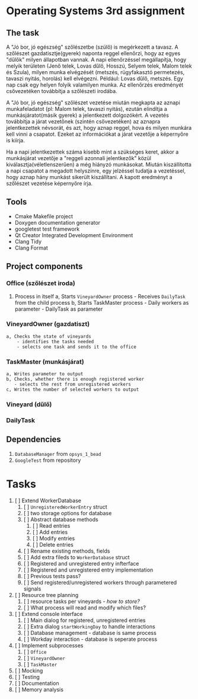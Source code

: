 # Operating Systems 3rd assignment

## The task

A "Jó bor, jó egészség" szőlészetbe (szülő) is megérkezett a tavasz. A szőlészet gazdatisztje(gyerek) naponta reggel ellenőrzi, hogy az egyes "dűlők" milyen állapotban vannak. A napi ellenőrzéssel megállapítja, hogy melyik területen (Jenő telek, Lovas dűlő, Hosszú, Selyem telek, Malom telek és Szula),  milyen munka elvégzését (metszés, rügyfakasztó permetezés, tavaszi nyitás, horolás) kell elvégezni. Például: Lovas dűlő, metszés. Egy nap csak egy helyen folyik valamilyen munka. Az ellenőrzés  eredményét csővezetéken továbbítja a szőlészeti irodába. 

A "Jó bor, jó egészség" szőlészet vezetése miután megkapta az aznapi munkafeladatot (pl: Malom telek, tavaszi nyitás), ezután elindítja a munkásjáratot(másik gyerek) a jelentkezett dolgozókért. A vezetés továbbítja a járat vezetőnek (szintén csővezetéken) az aznapra jelentkezettek névsorát, és azt, hogy aznap reggel, hova és milyen munkára kell vinni a csapatot. Ezeket az információkat a járat vezetője a képernyőre is kiírja.

Ha a napi jelentkezettek száma kisebb mint a szükséges keret, akkor a munkásjárat vezetője a "reggeli azonnali jelentkezők" közül kiválasztja(véletlenszerűen) a még hiányzó munkásokat. Miután kiszállította a napi csapatot a megadott helyszínre, egy jelzéssel tudatja a vezetéssel, hogy aznap hány munkást sikerült kiszállítani. A kapott eredményt a szőlészet vezetése képernyőre írja.


## Tools

- Cmake Makefile project
- Doxygen documentation generator
- googletest test framework
- Qt Creator Integrated Development Environment
- Clang Tidy
- Clang Format

## Project components

### Office (szőlészet iroda)

1. Process in itself
    a, Starts `VineyardOwner` process
       - Receives `DailyTask` from the child process
    b, Starts TaskMaster process
       - Daily workers as parameter
       - DailyTask as parameter

### VineyardOwner (gazdatiszt)
    a, Checks the state of vineyards
        - identifies the tasks needed
        - selects one task and sends it to the office

### TaskMaster (munkásjárat)
    a, Writes parameter to output
    b, Checks, whether there is enough registered worker
       - selects the rest from unregistered workers
    c, Writes the number of selected workers to output

### Vineyard (dűlő)

### DailyTask

## Dependencies

1. `DatabaseManager` from `opsys_1_bead`
2. `GoogleTest` from repository


# Tasks

1. [ ] Extend WorkerDatabase
   1. [ ] `UnregisteredWorkerEntry` struct
   2. [ ] two storage options for database
   3. [ ] Abstract database methods
      1. [ ] Read entries
      2. [ ] Add entries
      3. [ ] Modify entries
      4. [ ] Delete entries
   4. [ ] Rename existing methods, fields
   5. [ ] Add extra fileds to `WorkerDatabase` struct
   6. [ ] Registered and unregistered entry infterface
   7. [ ] Registered and unregistered entry implementation
   8. [ ] Previous tests pass?
   9.  [ ] Send registered/unregistered workers through parametered signals
2. [ ] Resource tree planning
   1. [ ] resource tasks per vineyards - *how to store?*
   2. [ ] What process will read and modify which files?
3. [ ] Extend console interface
   1. [ ] Main dialog for registered, unregistered entries
   2. [ ] Extra dialog `startWorkingDay` to handle interactions
   3. [ ] Database management - database is same process
   4. [ ] Workday interaction - database is seperate process
4. [ ] Implement subprocesses
   1. [ ] `Office`
   2. [ ] `VineyardOwner`
   3. [ ] `TaskMaster`
5. [ ] Mocking
6. [ ] Testing
7. [ ] Documentation
8. [ ] Memory analysis